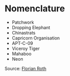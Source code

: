 # Nomenclature

- Patchwork		
- Dropping Elephant
- Chinastrats	
- Capricorn Organisation
- APT-C-09
- Viceroy Tiger	
- Mahaboo	
- Neon

Source: [Florian Roth](https://docs.google.com/spreadsheets/u/0/d/1H9_xaxQHpWaa4O_Son4Gx0YOIzlcBWMsdvePFX68EKU/pubhtml#)

